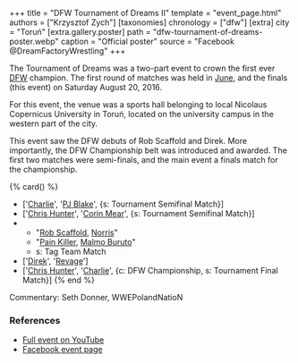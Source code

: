 +++
title = "DFW Tournament of Dreams II"
template = "event_page.html"
authors = ["Krzysztof Zych"]
[taxonomies]
chronology = ["dfw"]
[extra]
city = "Toruń"
[extra.gallery.poster]
path = "dfw-tournament-of-dreams-poster.webp"
caption = "Official poster"
source = "Facebook @DreamFactoryWrestling"
+++

The Tournament of Dreams was a two-part event to crown the first ever [DFW](@/o/dfw.md) champion. The first round of matches was held in [June](@/e/dfw/2016-06-11-dfw-tournament-of-dreams-1.md), and the finals (this event) on Saturday August 20, 2016.

For this event, the venue was a sports hall belonging to local Nicolaus Copernicus University in Toruń, located on the university campus in the western part of the city.

This event saw the DFW debuts of Rob Scaffold and Direk. More importantly, the DFW Championship belt was introduced and awarded. The first two matches were semi-finals, and the main event a finals match for the championship.

{% card() %}
- ['[Charlie](@/w/madman-charlie.md)', '[PJ Blake](@/w/pj-blake.md)', {s: Tournament
      Semifinal Match}]
- ['[Chris Hunter](@/w/chris-hunter.md)', '[Corin Mear](@/w/corin-mear.md)', {s: Tournament
      Semifinal Match}]
- - "[Rob Scaffold](@/w/rob-scaffold.md), [Norris](@/w/isnorr.md)"
  - "[Pain Killer](@/w/pain-killer.md), [Malmo Buruto](@/w/malmo-buruto.md)"
  - s: Tag Team Match
- ['[Direk](@/w/direk.md)', '[Revage](@/w/rafael-kid.md)']
- ['[Chris Hunter](@/w/chris-hunter.md)', '[Charlie](@/w/madman-charlie.md)', {c: DFW
      Championship, s: Tournament Final Match}]
{% end %}

Commentary: Seth Donner, WWEPolandNatioN

### References

* [Full event on YouTube](https://www.youtube.com/watch?v=AoQtub8J1eU)
* [Facebook event page](https://www.facebook.com/events/1203592959691798/)

